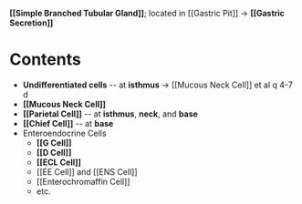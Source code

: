 **[[Simple Branched Tubular Gland]]**; located in [[Gastric Pit]] -> **[[Gastric Secretion]]**

# Contents
- **Undifferentiated cells** -- at **isthmus** -> [[Mucous Neck Cell]] et al q 4-7 d
- **[[Mucous Neck Cell]]**
- **[[Parietal Cell]]** -- at **isthmus**, **neck**, and **base**
- **[[Chief Cell]]** -- at **base**
- Enteroendocrine Cells
	- **[[G Cell]]**
	- **[[D Cell]]**
	- **[[ECL Cell]]**
	- [[EE Cell]] and [[ENS Cell]]
	- [[Enterochromaffin Cell]]
	- etc.